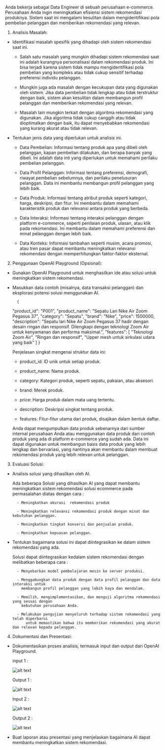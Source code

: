 Anda bekerja sebagai Data Engineer di sebuah perusahaan e-commerce. Perusahaan Anda ingin meningkatkan efisiensi sistem rekomendasi produknya. Sistem saat ini mengalami kesulitan dalam mengidentifikasi pola pembelian pelanggan dan memberikan rekomendasi yang relevan.


1. Analisis Masalah:
    
- Identifikasi masalah spesifik yang dihadapi oleh sistem rekomendasi saat ini.

    - Salah satu masalah yang mungkin dihadapi sistem rekomendasi saat ini adalah kurangnya personalisasi dalam rekomendasi produk. Ini bisa terjadi karena sistem tidak mampu mengidentifikasi pola pembelian yang kompleks atau tidak cukup sensitif terhadap preferensi individu pelanggan.
        
    - Mungkin juga ada masalah dengan kecukupan data yang digunakan oleh sistem. Jika data pembelian tidak lengkap atau tidak terstruktur dengan baik, sistem akan kesulitan dalam membangun profil pelanggan dan memberikan rekomendasi yang relevan.
        
    - Masalah lain mungkin terkait dengan algoritma rekomendasi yang digunakan. Jika algoritma tidak cukup canggih atau tidak dioptimalkan dengan baik, itu dapat menyebabkan rekomendasi yang kurang akurat atau tidak relevan.
    
- Tentukan jenis data yang diperlukan untuk analisis ini.

    - Data Pembelian: Informasi tentang produk apa yang dibeli oleh pelanggan, kapan pembelian dilakukan, dan berapa banyak yang dibeli. Ini adalah data inti yang diperlukan untuk memahami perilaku pembelian pelanggan.

    - Data Profil Pelanggan: Informasi tentang preferensi, demografi, riwayat pembelian sebelumnya, dan perilaku penelusuran pelanggan. Data ini membantu membangun profil pelanggan yang lebih baik.

    - Data Produk: Informasi tentang atribut produk seperti kategori, harga, deskripsi, dan fitur. Ini membantu dalam memahami karakteristik produk dan relevansi antara produk yang berbeda.

    - Data Interaksi: Informasi tentang interaksi pelanggan dengan platform e-commerce, seperti penilaian produk, ulasan, atau klik pada rekomendasi. Ini membantu dalam memahami preferensi dan minat pelanggan dengan lebih baik.

    - Data Konteks: Informasi tambahan seperti musim, acara promosi, atau tren pasar dapat membantu meningkatkan relevansi rekomendasi dengan memperhitungkan faktor-faktor eksternal.

2. Penggunaan OpenAI Playground (Opsional):

- Gunakan OpenAI Playground untuk menghasilkan ide atau solusi untuk meningkatkan sistem rekomendasi.

- Masukkan data contoh (misalnya, data transaksi pelanggan) dan eksplorasi potensi solusi menggunakan AI.

        {
    "product_id": "P001",
    "product_name": "Sepatu Lari Nike Air Zoom Pegasus 37",
    "category": "Sepatu",
    "brand": "Nike",
    "price": 1500000,
    "description": "Sepatu lari Nike Air Zoom Pegasus 37 hadir dengan desain ringan dan responsif. Dilengkapi dengan teknologi Zoom Air untuk kenyamanan dan performa maksimal.",
    "features": [
        "Teknologi Zoom Air",
        "Ringan dan responsif",
        "Upper mesh untuk sirkulasi udara yang baik"
    ]
    }

    Penjelasan singkat mengenai struktur data ini:

    - product_id: ID unik untuk setiap produk.
    
    - product_name: Nama produk.
    
    - category: Kategori produk, seperti sepatu, pakaian, atau aksesori.
    
    - brand: Merek produk.
    
    - price: Harga produk dalam mata uang tertentu.
    
    - description: Deskripsi singkat tentang produk.
    
    - features: Fitur-fitur utama dari produk, disajikan dalam bentuk daftar.
    
    Anda dapat mengumpulkan data produk sebenarnya dari sumber internal perusahaan Anda atau menggunakan data produk dari contoh produk yang ada di platform e-commerce yang sudah ada. Data ini dapat digunakan untuk membangun basis data produk yang lebih lengkap dan bervariasi, yang nantinya akan membantu dalam membuat rekomendasi produk yang lebih relevan untuk pelanggan.


3. Evaluasi Solusi:
    
- Analisis solusi yang dihasilkan oleh AI.
    
    Ada beberapa Solusi yang dihasilkan AI yang dapat membantu meningkatkan sistem rekomendasi solusi ecommerce pada permasalahan diatas dengan cara :

        - Meningkatkan akurasi  rekomendasi produk

        - Meningkatkan relevansi rekomendasi produk dengan minat dan kebutuhan pelanggan.

        - Meningkatkan tingkat konversi dan penjualan produk.
        
        - Meningkatkan kepuasan pelanggan.

    
- Tentukan bagaimana solusi ini dapat diintegrasikan ke dalam sistem rekomendasi yang ada.

    Solusi  dapat diintegrasikan kedalam sistem rekomendasi dengan melibatkan beberapa cara :

        - Menyebarkan model pembelajaran mesin ke server produksi.

        - Menggabungkan data produk dengan data profil pelanggan dan data interaksi untuk 
          membangun profil pelanggan yang lebih kaya dan mendalam.

        - Memilih, mengimplementasikan, dan menguji algoritma rekomendasi yang sesuai dengan 
          kebutuhan perusahaan Anda.

        - Melakukan pengujian menyeluruh terhadap sistem rekomendasi yang telah diperbarui 
            untuk memastikan bahwa itu memberikan rekomendasi yang akurat dan relevan kepada pelanggan.
        
4. Dokumentasi dan Presentasi:

- Dokumentasikan proses analisis, termasuk input dan output dari OpenAI Playground.

    input  1 :
        
    ![alt text](?raw=true)

    Output 1 :

    ![alt text](?raw=true)
        
    Input 2 :

    ![alt text](?raw=true)

    Output 2 :

    ![alt text](?raw=true)

- Buat laporan atau presentasi yang menjelaskan bagaimana AI dapat membantu meningkatkan sistem rekomendasi.